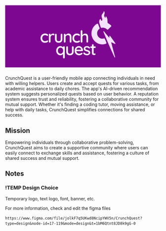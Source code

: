 # ![Title](https://github.com/CrunchQuest/.github/blob/main/crunchquest_banner.png "Title")
CrunchQuest is a user-friendly mobile app connecting individuals in need with willing helpers. Users create and accept quests for various tasks, from academic assistance to daily chores. The app's AI-driven recommendation system suggests personalized quests based on user behavior. A reputation system ensures trust and reliability, fostering a collaborative community for mutual support. Whether it's finding a coding tutor, moving assistance, or help with daily tasks, CrunchQuest simplifies connections for shared success.

## Mission
Empowering individuals through collaborative problem-solving, CrunchQuest aims to create a supportive community where users can easily connect to exchange skills and assistance, fostering a culture of shared success and mutual support.

## Notes
### !TEMP Design Choice

Temporary logo, text logo, font, banner, etc.

For more information, check and edit the figma files

```https://www.figma.com/file/jolkF7q5UKwd8NcipYWV5n/CrunchQuest?type=design&node-id=17-119&mode=design&t=1bM6Qtnt8JD8k9gG-0```
